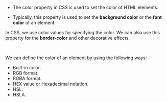 - The color property in CSS is used to set the color of HTML elements.

* Typically, this property is used to set the **background color** or the **font color** of an element.

In CSS, we use color values for specifying the color. We can also use this property for the **border-color** and other decorative effects.

&nbsp;

We can define the color of an element by using the following ways:

- Built-in color.
- RGB format.
- RGBA format.
- HEX value or Hexadecimal notation.
- HSL.
- HSLA.

&nbsp;

&nbsp;
